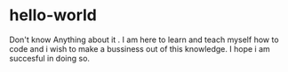 # hello-world
Don't know Anything about it .
I am here to learn and teach myself how to code and i wish to make a bussiness out of this knowledge. I hope i am succesful in doing so.

